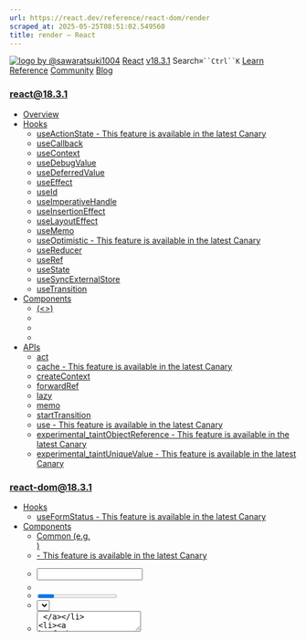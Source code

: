 ```yaml
---
url: https://react.dev/reference/react-dom/render
scraped_at: 2025-05-25T08:51:02.549560
title: render – React
---
```


[![logo by @sawaratsuki1004](https://18.react.dev/_next/image?url=%2Fimages%2Fuwu.png&w=128&q=75)](https://18.react.dev/)
[React](https://18.react.dev/)
[v18.3.1](https://18.react.dev/versions)
Search`⌘``Ctrl``K`
[Learn](https://18.react.dev/learn)
[Reference](https://18.react.dev/reference/react)
[Community](https://18.react.dev/community)
[Blog](https://18.react.dev/blog)
[](https://18.react.dev/community/translations)
[](https://github.com/facebook/react/releases)
### react@18.3.1
  * [Overview ](https://18.react.dev/reference/react "Overview")
  * [Hooks ](https://18.react.dev/reference/react/hooks "Hooks")
    * [useActionState  - This feature is available in the latest Canary](https://18.react.dev/reference/react/useActionState "useActionState")
    * [useCallback ](https://18.react.dev/reference/react/useCallback "useCallback")
    * [useContext ](https://18.react.dev/reference/react/useContext "useContext")
    * [useDebugValue ](https://18.react.dev/reference/react/useDebugValue "useDebugValue")
    * [useDeferredValue ](https://18.react.dev/reference/react/useDeferredValue "useDeferredValue")
    * [useEffect ](https://18.react.dev/reference/react/useEffect "useEffect")
    * [useId ](https://18.react.dev/reference/react/useId "useId")
    * [useImperativeHandle ](https://18.react.dev/reference/react/useImperativeHandle "useImperativeHandle")
    * [useInsertionEffect ](https://18.react.dev/reference/react/useInsertionEffect "useInsertionEffect")
    * [useLayoutEffect ](https://18.react.dev/reference/react/useLayoutEffect "useLayoutEffect")
    * [useMemo ](https://18.react.dev/reference/react/useMemo "useMemo")
    * [useOptimistic  - This feature is available in the latest Canary](https://18.react.dev/reference/react/useOptimistic "useOptimistic")
    * [useReducer ](https://18.react.dev/reference/react/useReducer "useReducer")
    * [useRef ](https://18.react.dev/reference/react/useRef "useRef")
    * [useState ](https://18.react.dev/reference/react/useState "useState")
    * [useSyncExternalStore ](https://18.react.dev/reference/react/useSyncExternalStore "useSyncExternalStore")
    * [useTransition ](https://18.react.dev/reference/react/useTransition "useTransition")
  * [Components ](https://18.react.dev/reference/react/components "Components")
    * [<Fragment> (<>) ](https://18.react.dev/reference/react/Fragment "<Fragment> \(<>\)")
    * [<Profiler> ](https://18.react.dev/reference/react/Profiler "<Profiler>")
    * [<StrictMode> ](https://18.react.dev/reference/react/StrictMode "<StrictMode>")
    * [<Suspense> ](https://18.react.dev/reference/react/Suspense "<Suspense>")
  * [APIs ](https://18.react.dev/reference/react/apis "APIs")
    * [act ](https://18.react.dev/reference/react/act "act")
    * [cache  - This feature is available in the latest Canary](https://18.react.dev/reference/react/cache "cache")
    * [createContext ](https://18.react.dev/reference/react/createContext "createContext")
    * [forwardRef ](https://18.react.dev/reference/react/forwardRef "forwardRef")
    * [lazy ](https://18.react.dev/reference/react/lazy "lazy")
    * [memo ](https://18.react.dev/reference/react/memo "memo")
    * [startTransition ](https://18.react.dev/reference/react/startTransition "startTransition")
    * [use  - This feature is available in the latest Canary](https://18.react.dev/reference/react/use "use")
    * [experimental_taintObjectReference  - This feature is available in the latest Canary](https://18.react.dev/reference/react/experimental_taintObjectReference "experimental_taintObjectReference")
    * [experimental_taintUniqueValue  - This feature is available in the latest Canary](https://18.react.dev/reference/react/experimental_taintUniqueValue "experimental_taintUniqueValue")
### react-dom@18.3.1
  * [Hooks ](https://18.react.dev/reference/react-dom/hooks "Hooks")
    * [useFormStatus  - This feature is available in the latest Canary](https://18.react.dev/reference/react-dom/hooks/useFormStatus "useFormStatus")
  * [Components ](https://18.react.dev/reference/react-dom/components "Components")
    * [Common (e.g. <div>) ](https://18.react.dev/reference/react-dom/components/common "Common \(e.g. <div>\)")
    * [<form> - This feature is available in the latest Canary](https://18.react.dev/reference/react-dom/components/form "<form>")
    * [<input> ](https://18.react.dev/reference/react-dom/components/input "<input>")
    * [<option> ](https://18.react.dev/reference/react-dom/components/option "<option>")
    * [<progress> ](https://18.react.dev/reference/react-dom/components/progress "<progress>")
    * [<select> ](https://18.react.dev/reference/react-dom/components/select "<select>")
    * [<textarea> ](https://18.react.dev/reference/react-dom/components/textarea "<textarea>")
    * [<link> - This feature is available in the latest Canary](https://18.react.dev/reference/react-dom/components/link "<link>")
    * [<meta> - This feature is available in the latest Canary](https://18.react.dev/reference/react-dom/components/meta "<meta>")
    * [<script> - This feature is available in the latest Canary](https://18.react.dev/reference/react-dom/components/script "<script>")
    * [<style> - This feature is available in the latest Canary](https://18.react.dev/reference/react-dom/components/style "<style>")
    * [<title> - This feature is available in the latest Canary](https://18.react.dev/reference/react-dom/components/title "<title>")
  * [APIs ](https://18.react.dev/reference/react-dom "APIs")
    * [createPortal ](https://18.react.dev/reference/react-dom/createPortal "createPortal")
    * [flushSync ](https://18.react.dev/reference/react-dom/flushSync "flushSync")
    * [findDOMNode ](https://18.react.dev/reference/react-dom/findDOMNode "findDOMNode")
    * [hydrate ](https://18.react.dev/reference/react-dom/hydrate "hydrate")
    * [preconnect  - This feature is available in the latest Canary](https://18.react.dev/reference/react-dom/preconnect "preconnect")
    * [prefetchDNS  - This feature is available in the latest Canary](https://18.react.dev/reference/react-dom/prefetchDNS "prefetchDNS")
    * [preinit  - This feature is available in the latest Canary](https://18.react.dev/reference/react-dom/preinit "preinit")
    * [preinitModule  - This feature is available in the latest Canary](https://18.react.dev/reference/react-dom/preinitModule "preinitModule")
    * [preload  - This feature is available in the latest Canary](https://18.react.dev/reference/react-dom/preload "preload")
    * [preloadModule  - This feature is available in the latest Canary](https://18.react.dev/reference/react-dom/preloadModule "preloadModule")
    * [render ](https://18.react.dev/reference/react-dom/render "render")
    * [unmountComponentAtNode ](https://18.react.dev/reference/react-dom/unmountComponentAtNode "unmountComponentAtNode")
  * [Client APIs ](https://18.react.dev/reference/react-dom/client "Client APIs")
    * [createRoot ](https://18.react.dev/reference/react-dom/client/createRoot "createRoot")
    * [hydrateRoot ](https://18.react.dev/reference/react-dom/client/hydrateRoot "hydrateRoot")
  * [Server APIs ](https://18.react.dev/reference/react-dom/server "Server APIs")
    * [renderToNodeStream ](https://18.react.dev/reference/react-dom/server/renderToNodeStream "renderToNodeStream")
    * [renderToPipeableStream ](https://18.react.dev/reference/react-dom/server/renderToPipeableStream "renderToPipeableStream")
    * [renderToReadableStream ](https://18.react.dev/reference/react-dom/server/renderToReadableStream "renderToReadableStream")
    * [renderToStaticMarkup ](https://18.react.dev/reference/react-dom/server/renderToStaticMarkup "renderToStaticMarkup")
    * [renderToStaticNodeStream ](https://18.react.dev/reference/react-dom/server/renderToStaticNodeStream "renderToStaticNodeStream")
    * [renderToString ](https://18.react.dev/reference/react-dom/server/renderToString "renderToString")
### Rules of React
  * [Overview ](https://18.react.dev/reference/rules "Overview")
    * [Components and Hooks must be pure ](https://18.react.dev/reference/rules/components-and-hooks-must-be-pure "Components and Hooks must be pure")
    * [React calls Components and Hooks ](https://18.react.dev/reference/rules/react-calls-components-and-hooks "React calls Components and Hooks")
    * [Rules of Hooks ](https://18.react.dev/reference/rules/rules-of-hooks "Rules of Hooks")
### React Server Components
  * [Server Components  - This feature is available in the latest Canary](https://18.react.dev/reference/rsc/server-components "Server Components")
  * [Server Actions  - This feature is available in the latest Canary](https://18.react.dev/reference/rsc/server-actions "Server Actions")
  * [Directives  - This feature is available in the latest Canary](https://18.react.dev/reference/rsc/directives "Directives")
    * ['use client'  - This feature is available in the latest Canary](https://18.react.dev/reference/rsc/use-client "'use client'")
    * ['use server'  - This feature is available in the latest Canary](https://18.react.dev/reference/rsc/use-server "'use server'")
### Legacy APIs
  * [Legacy React APIs ](https://18.react.dev/reference/react/legacy "Legacy React APIs")
    * [Children ](https://18.react.dev/reference/react/Children "Children")
    * [cloneElement ](https://18.react.dev/reference/react/cloneElement "cloneElement")
    * [Component ](https://18.react.dev/reference/react/Component "Component")
    * [createElement ](https://18.react.dev/reference/react/createElement "createElement")
    * [createFactory ](https://18.react.dev/reference/react/createFactory "createFactory")
    * [createRef ](https://18.react.dev/reference/react/createRef "createRef")
    * [isValidElement ](https://18.react.dev/reference/react/isValidElement "isValidElement")
    * [PureComponent ](https://18.react.dev/reference/react/PureComponent "PureComponent")


Is this page useful?
[API Reference](https://18.react.dev/reference/react)
[APIs](https://18.react.dev/reference/react-dom)
# render[](https://18.react.dev/reference/react-dom/render#undefined "Link for this heading")
### Deprecated
This API will be removed in a future major version of React.
In React 18, `render` was replaced by [`createRoot`.](https://18.react.dev/reference/react-dom/client/createRoot) Using `render` in React 18 will warn that your app will behave as if it’s running React 17. Learn more [here.](https://18.react.dev/blog/2022/03/08/react-18-upgrade-guide#updates-to-client-rendering-apis)
`render` renders a piece of [JSX](https://18.react.dev/learn/writing-markup-with-jsx) (“React node”) into a browser DOM node.
```

render(reactNode, domNode, callback?)

```

  * [Reference ](https://18.react.dev/reference/react-dom/render#reference)
    * [`render(reactNode, domNode, callback?)` ](https://18.react.dev/reference/react-dom/render#render)
  * [Usage ](https://18.react.dev/reference/react-dom/render#usage)
    * [Rendering the root component ](https://18.react.dev/reference/react-dom/render#rendering-the-root-component)
    * [Rendering multiple roots ](https://18.react.dev/reference/react-dom/render#rendering-multiple-roots)
    * [Updating the rendered tree ](https://18.react.dev/reference/react-dom/render#updating-the-rendered-tree)


## Reference [](https://18.react.dev/reference/react-dom/render#reference "Link for Reference ")
### `render(reactNode, domNode, callback?)` [](https://18.react.dev/reference/react-dom/render#render "Link for this heading")
Call `render` to display a React component inside a browser DOM element.
```

import { render } from 'react-dom';
const domNode = document.getElementById('root');
render(<App />, domNode);

```

React will display `<App />` in the `domNode`, and take over managing the DOM inside it.
An app fully built with React will usually only have one `render` call with its root component. A page that uses “sprinkles” of React for parts of the page may have as many `render` calls as needed.
[See more examples below.](https://18.react.dev/reference/react-dom/render#usage)
#### Parameters [](https://18.react.dev/reference/react-dom/render#parameters "Link for Parameters ")
  * `reactNode`: A _React node_ that you want to display. This will usually be a piece of JSX like `<App />`, but you can also pass a React element constructed with [`createElement()`](https://18.react.dev/reference/react/createElement), a string, a number, `null`, or `undefined`.
  * `domNode`: A [DOM element.](https://developer.mozilla.org/en-US/docs/Web/API/Element) React will display the `reactNode` you pass inside this DOM element. From this moment, React will manage the DOM inside the `domNode` and update it when your React tree changes.
  * **optional** `callback`: A function. If passed, React will call it after your component is placed into the DOM.


#### Returns [](https://18.react.dev/reference/react-dom/render#returns "Link for Returns ")
`render` usually returns `null`. However, if the `reactNode` you pass is a _class component_ , then it will return an instance of that component.
#### Caveats [](https://18.react.dev/reference/react-dom/render#caveats "Link for Caveats ")
  * In React 18, `render` was replaced by [`createRoot`.](https://18.react.dev/reference/react-dom/client/createRoot) Please use `createRoot` for React 18 and beyond.
  * The first time you call `render`, React will clear all the existing HTML content inside the `domNode` before rendering the React component into it. If your `domNode` contains HTML generated by React on the server or during the build, use [`hydrate()`](https://18.react.dev/reference/react-dom/hydrate) instead, which attaches the event handlers to the existing HTML.
  * If you call `render` on the same `domNode` more than once, React will update the DOM as necessary to reflect the latest JSX you passed. React will decide which parts of the DOM can be reused and which need to be recreated by [“matching it up”](https://18.react.dev/learn/preserving-and-resetting-state) with the previously rendered tree. Calling `render` on the same `domNode` again is similar to calling the [`set` function](https://18.react.dev/reference/react/useState#setstate) on the root component: React avoids unnecessary DOM updates.
  * If your app is fully built with React, you’ll likely have only one `render` call in your app. (If you use a framework, it might do this call for you.) When you want to render a piece of JSX in a different part of the DOM tree that isn’t a child of your component (for example, a modal or a tooltip), use [`createPortal`](https://18.react.dev/reference/react-dom/createPortal) instead of `render`.


## Usage [](https://18.react.dev/reference/react-dom/render#usage "Link for Usage ")
Call `render` to display a React component inside a browser DOM node.
```

import { render } from 'react-dom';
import App from './App.js';
render(<App />, document.getElementById('root'));

```

### Rendering the root component [](https://18.react.dev/reference/react-dom/render#rendering-the-root-component "Link for Rendering the root component ")
In apps fully built with React, **you will usually only do this once at startup** —to render the “root” component.
index.jsApp.js
index.js
Reset[Fork](https://codesandbox.io/api/v1/sandboxes/define?parameters=N4IgZglgNgpgziAXKOAnAxgeggOwCYwAeAdAFYLIjoD2OALjPUiBALYAO1qdABAOTFMcOgE9YcYujhw-AbgA6ONp249gPVIwKoeAXx5hU1Vv00BDdHQC0eY3MXKuvAILt2BoyYGZX7MjIUcRU18GFQACgAeXx5MAD4AGh5bdABXVkY6YgBzGDoAUVgM-gAhEQBJPHC-I2o6PgBKBsCQBJY4EtwzVBEkMDMoOBhdNvYLAGszXP9aJFAaekzmYEUeHnkQHDMMjcR1kHNLYgIANw2E1f2TsLgIWl39gAZiZ8fzy43WM1wHjaEMbChEjkd44NYbODoVAQdh0OAPFZgtb7YTdOi_A4wCzWSHQ2FwHio7ig5H7ABGqWgeAxhxxUJhcJ4FKpJORGwYwhpWMsVlxDIJHN4VisjBOAF5yLZWKzwSAYKQYJYudjefT8Tx5Yr0SBLiMPiACOwtIx0BB4AjLrLaRiAHoARgAHC8XjL9rSbMZbY7nW9Wpa3dy6Xi4baAKw-ja6i5IjanAAiMCNoRwpvNSDUukUula7U6Wx6fQGQxGIHYqTJUAgWFwBBIAAs6KwoHMqLQGExECBIgBCOMAeQAwgAVACaAAV8jwG024opItOoDwoGYcNkxRtGBtZzh51i8Nu1pEMnQzDx0HXukM6OuQABVIcAMSsDq3lyPeVPWwyN5OZoA7io2pnm2mQ3n-EB4HQdZiqcVYwFY4GQXWSS4BAdAQAMqoDDAYp2i6IAHjwkToXQsBxHG1BpMUdCRJgJFkXOmB1nu26RGS1B4CIhGRHgEAnDwEE3rU2pxLRvEnKxmDsZxkkLnEOYQB0XQFog_SDMMbRoFgvj-C2CztnQzBEIByQwP0qRQLwYCpCm6G0DwvjhA0aiXJodCpKgYLznacQABIwFAUDUEkf5cFAeDdrRdY-YEmY4ApSn5r0qlFhpIBaUIojiJI0h6SBHYgAAVC5SLsYQvIQAAXrg2R7OxqDaFYZWxYoijSSIJVrGAbZWP0rDQCIexwCucC8mEEBgIEaxfKg2S4HsABMjzsIQU08GMeC8aueyPC1QQ4NFnU8DNc04FYdDUOwO1rd19AVZVMCLQtK17YodYLUdJ24Odl3XZct04lVj08EtL1Zq1B0AMyfd0p0_VdPC7f9PW3A9eyOmDOBxW9AAsMOzd9F0I0jSIA_dwN2gAbJj2MHaG-Nw0Tf2kyjQPozjNMQ3WlMM4Tv2IzdrNozwdrPat4P7TQBBHWTqMU8QC0wKwr04BZR0bVt2RWLglY4PBRJ0Ity3i1jEMJXm3TJWpxYlgwHDLgwzBQliDBWO6ZhuCAuhAA&query=file%3D%252Fsrc%252Findex.js%26utm_medium%3Dsandpack&environment=create-react-app "Open in CodeSandbox")
```
import './styles.css';
import { render } from 'react-dom';
import App from './App.js';
render(<App />, document.getElementById('root'));

```

Usually you shouldn’t need to call `render` again or to call it in more places. From this point on, React will be managing the DOM of your application. To update the UI, your components will [use state.](https://18.react.dev/reference/react/useState)
### Rendering multiple roots [](https://18.react.dev/reference/react-dom/render#rendering-multiple-roots "Link for Rendering multiple roots ")
If your page [isn’t fully built with React](https://18.react.dev/learn/add-react-to-an-existing-project#using-react-for-a-part-of-your-existing-page), call `render` for each top-level piece of UI managed by React.
index.jsindex.htmlComponents.js
index.js
ResetFork
```
import './styles.css';
import { render } from 'react-dom';
import { Comments, Navigation } from './Components.js';
render(
 <Navigation />,
 document.getElementById('navigation')
);
render(
 <Comments />,
 document.getElementById('comments')
);

```

You can destroy the rendered trees with [`unmountComponentAtNode()`.](https://18.react.dev/reference/react-dom/unmountComponentAtNode)
### Updating the rendered tree [](https://18.react.dev/reference/react-dom/render#updating-the-rendered-tree "Link for Updating the rendered tree ")
You can call `render` more than once on the same DOM node. As long as the component tree structure matches up with what was previously rendered, React will [preserve the state.](https://18.react.dev/learn/preserving-and-resetting-state) Notice how you can type in the input, which means that the updates from repeated `render` calls every second are not destructive:
index.jsApp.js
index.js
Reset[Fork](https://codesandbox.io/api/v1/sandboxes/define?parameters=N4IgZglgNgpgziAXKOAnAxgeggOwCYwAeAdAFYLIjoD2OALjPUiBALYAO1qdABMD6kYFUPAL48wqaqx4ByQQEN0dALR5psgNwAdHG07c5xTHDoBPWHGLo4cLbv1deAQXbsJUmbOOv2ZOzo4urC8EDwAvDwADIFwMHQAkvQwqABuClAAFJkAlBEAfHy6PAJCKZnFJTwAPL48NACuyajhwBDimPkANJUl6ugNrIx0xADm8QCisEP0AEJmCXiZ8tTUdLI5lTmBJRAA1HuBol08AIxRF9u6IF0scLO4CqhmSGAZcccg7EoA1grj_loSFANGSTEQIGAlW0IBwCiGMMQPBhimUxAIqRhPRwJRhqRScAgtERyJAUWI5KiWOhIFYClwJJhJgw2HwRH81JxpLg6FQEHYdDgJKhXNxIFMTzojJAqNUPL5ArgPAl3E5VVJACMGtA8NLZSp5fzBTwtTq1VUYQxTHqYEo5byjUqrbwVCpGKlwuR1KxzWKYKQYMobXaDQ7FTx_YGpSBKscaQR2GUcOgIPBhb1SbLpQA9U4ADgpFN9mdtyjU0hz-cLVJuGZRpftCsFOYArNWYbHsWKMQARGCJtnJ1NCpB8US6UQ3O4POHPV7vGCfdgNDVQCBYXAEEgACzorCgwKotAY4JA1QAhD2APIAYQAKgBNAAKEx4u_3-V01XfUB4UAUOCjOEMKMDCn44N-tp4OBJTVEMdAKPU25PHEdDASAACqd4AGIqHmYGVHB8SIXCQzoakqYAO4GNG9THsM6GURAeB0Nu4QYuuMAqExLHbicuAQHQEAZKGGQwOEpxFiAME1EJdCwPkPbUAMMx0NUmByQpX6YNuUHgdUGrUHgZgydUeAQKkPDMehUhrGB6nmak-mYIZxnOT--RThA9yPHOiBvFAHy3GgWC-P4h6giedDMEQNE8AQbwNFAvBgE0yhEjiviZMAjTNKIeQiiUgh0A0qA4hUoo1DJ6rfqc-QABIwFAUDUCclFcFAeDnnwuUMKgojqdudUZrBuDLrw7D_ugMDbtQnUpOhd5mImyrSPE264KMb4pDAMI8J0GbqTJVw4OOOBeT5s4vP5C6fCFJjmJY1i2BF9GngAVEUXKGYQBoQAAXptSKGagwgqD9Ry6LorlmF9JRgMeKhvKw0BmEicAAXABopBAYA7DwdKoKMuBIgATFE7CEPj3x4OZgFIjEE5QzgQ1wwTTzEzgKh0NQ7AM_jCP0H9_0wGTpOU5DQQs6TbOE5z3O8_zlSC3KAOizw5MS0zUvbgAzLLHO4ArfPRALiOEiLSL5lrp3M9uAAsBtE0bPMm4zXIq8L6unAAbDbZ26NuLZO_LrtKx75tq1b9v-3bPshy7ium8rkeW2c4tU9rug0AQbOexb3vEKTMCsJLuhJWzNN06MKi4GuOBcSqdBkxTme21LF0zk810BR8nwMBw_4MMwvK2gwKj6gobggKIQA&query=file%3D%252Fsrc%252Findex.js%26utm_medium%3Dsandpack&environment=create-react-app "Open in CodeSandbox")
```
import { render } from 'react-dom';
import './styles.css';
import App from './App.js';
let i = 0;
setInterval(() => {
 render(
  <App counter={i} />,
  document.getElementById('root')
 );
 i++;
}, 1000);

```

It is uncommon to call `render` multiple times. Usually, you’ll [update state](https://18.react.dev/reference/react/useState) inside your components instead.
[PreviouspreloadModule](https://18.react.dev/reference/react-dom/preloadModule)[NextunmountComponentAtNode](https://18.react.dev/reference/react-dom/unmountComponentAtNode)
[](https://opensource.fb.com/)
Copyright © Meta Platforms, Inc
no uwu plz
uwu?
Logo by[@sawaratsuki1004](https://twitter.com/sawaratsuki1004)
[Learn React](https://18.react.dev/learn)
[Quick Start](https://18.react.dev/learn)
[Installation](https://18.react.dev/learn/installation)
[Describing the UI](https://18.react.dev/learn/describing-the-ui)
[Adding Interactivity](https://18.react.dev/learn/adding-interactivity)
[Managing State](https://18.react.dev/learn/managing-state)
[Escape Hatches](https://18.react.dev/learn/escape-hatches)
[API Reference](https://18.react.dev/reference/react)
[React APIs](https://18.react.dev/reference/react)
[React DOM APIs](https://18.react.dev/reference/react-dom)
[Community](https://18.react.dev/community)
[Code of Conduct](https://github.com/facebook/react/blob/main/CODE_OF_CONDUCT.md)
[Meet the Team](https://18.react.dev/community/team)
[Docs Contributors](https://18.react.dev/community/docs-contributors)
[Acknowledgements](https://18.react.dev/community/acknowledgements)
More
[Blog](https://18.react.dev/blog)
[React Native](https://reactnative.dev/)
[Privacy](https://opensource.facebook.com/legal/privacy)
[Terms](https://opensource.fb.com/legal/terms/)
[](https://www.facebook.com/react)[](https://twitter.com/reactjs)[](https://bsky.app/profile/react.dev)[](https://github.com/facebook/react)
## On this page
  * [Overview](https://18.react.dev/reference/react-dom/render)
  * [Reference ](https://18.react.dev/reference/react-dom/render#reference)
  * [`render(reactNode, domNode, callback?)` ](https://18.react.dev/reference/react-dom/render#render)
  * [Usage ](https://18.react.dev/reference/react-dom/render#usage)
  * [Rendering the root component ](https://18.react.dev/reference/react-dom/render#rendering-the-root-component)
  * [Rendering multiple roots ](https://18.react.dev/reference/react-dom/render#rendering-multiple-roots)
  * [Updating the rendered tree ](https://18.react.dev/reference/react-dom/render#updating-the-rendered-tree)




